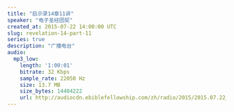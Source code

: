 ```yaml
---
title: "启示录14章11讲"
speaker: "电子圣经团契"
created_at: 2015-07-22 14:00:00 UTC
slug: revelation-14-part-11
series: true
description: "广播电台"
audio:
  mp3_low:
    length: '1:00:01'
    bitrate: 32 Kbps
    sample_rate: 22050 Hz
    size: 13.7 MB
    size_bytes: 14404222
    url: http://audiocdn.ebiblefellowship.com/zh/radio/2015/2015.07.22_EBF_-_Revelation_14_Part_11.mp3
---
```

